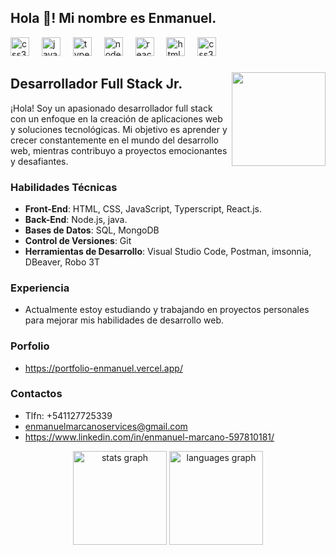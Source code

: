 <h2 align="left">Hola 👋! Mi nombre es Enmanuel.</h2>

<div align="left">
    <img src="https://cdn.jsdelivr.net/gh/devicons/devicon/icons/java/java-original.svg" height="30" alt="css3 logo"  />
  <img width="12" />
  <img src="https://cdn.jsdelivr.net/gh/devicons/devicon/icons/javascript/javascript-original.svg" height="30" alt="javascript logo"  />
  <img width="12" />
  <img src="https://cdn.jsdelivr.net/gh/devicons/devicon/icons/typescript/typescript-original.svg" height="30" alt="typescript logo"  />
  <img width="12" />
  <img src="https://cdn.jsdelivr.net/gh/devicons/devicon/icons/nodejs/nodejs-original.svg" height="30" alt="nodejs logo"  />
  <img width="12" />
  <img src="https://cdn.jsdelivr.net/gh/devicons/devicon/icons/react/react-original.svg" height="30" alt="react logo"  />
  <img width="12" />
  <img src="https://cdn.jsdelivr.net/gh/devicons/devicon/icons/html5/html5-original.svg" height="30" alt="html5 logo"  />
  <img width="12" />
  <img src="https://cdn.jsdelivr.net/gh/devicons/devicon/icons/css3/css3-original.svg" height="30" alt="css3 logo"  />
  <img width="12" />
</div>

###

<img align="right" height="150" src="https://miro.medium.com/v2/resize:fit:860/1*BQ9l-cT7CYYFwzDRBMdJMQ.gif"  />

## Desarrollador Full Stack Jr.

¡Hola! Soy un apasionado desarrollador full stack con un enfoque en la creación de aplicaciones web y soluciones tecnológicas. Mi objetivo es aprender y crecer constantemente en el mundo del desarrollo web, mientras contribuyo a proyectos emocionantes y desafiantes.

### Habilidades Técnicas
- **Front-End**: HTML, CSS, JavaScript, Typerscript, React.js.
- **Back-End**: Node.js, java.
- **Bases de Datos**: SQL, MongoDB
- **Control de Versiones**: Git
- **Herramientas de Desarrollo**: Visual Studio Code, Postman, imsonnia, DBeaver, Robo 3T

### Experiencia
- Actualmente estoy estudiando y trabajando en proyectos personales para mejorar mis habilidades de desarrollo web.

### Porfolio
- https://portfolio-enmanuel.vercel.app/

### Contactos
- Tlfn: +541127725339
- enmanuelmarcanoservices@gmail.com
- https://www.linkedin.com/in/enmanuel-marcano-597810181/

<div align="center">
  <img src="https://github-readme-stats.vercel.app/api?username=Manudevz&hide_title=false&hide_rank=false&show_icons=true&include_all_commits=true&count_private=true&disable_animations=false&theme=dracula&locale=en&hide_border=false" height="150" alt="stats graph"  />
  <img src="https://github-readme-stats.vercel.app/api/top-langs?username=Manudevz&locale=en&hide_title=false&layout=compact&card_width=320&langs_count=5&theme=dracula&hide_border=false" height="150" alt="languages graph"  />
</div>

###
</div>
